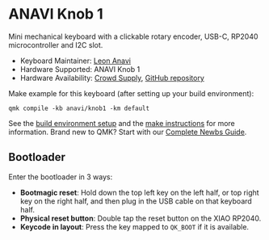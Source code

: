 # ANAVI Knob 1

Mini mechanical keyboard with a clickable rotary encoder, USB-C, RP2040 microcontroller and I2C slot.

* Keyboard Maintainer: [Leon Anavi](https://github.com/leon-anavi)
* Hardware Supported: ANAVI Knob 1
* Hardware Availability: [Crowd Supply](https://www.crowdsupply.com/anavi-technology/anavi-macro-pad-10), [GitHub repository](https://github.com/AnaviTechnology/anavi-knob-1)

Make example for this keyboard (after setting up your build environment):

    qmk compile -kb anavi/knob1 -km default

See the [build environment setup](https://docs.qmk.fm/#/getting_started_build_tools) and the [make instructions](https://docs.qmk.fm/#/getting_started_make_guide) for more information. Brand new to QMK? Start with our [Complete Newbs Guide](https://docs.qmk.fm/#/newbs).

## Bootloader

Enter the bootloader in 3 ways:

* **Bootmagic reset**: Hold down the top left key on the left half, or top right key on the right half, and then plug in the USB cable on that keyboard half.
* **Physical reset button**: Double tap the reset button on the XIAO RP2040.
* **Keycode in layout**: Press the key mapped to `QK_BOOT` if it is available.
